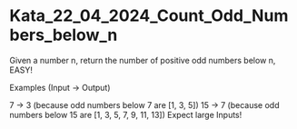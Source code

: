 # Kata_22_04_2024_Count_Odd_Numbers_below_n

Given a number n, return the number of positive odd numbers below n, EASY!

Examples (Input -> Output)

7  -> 3 (because odd numbers below 7 are [1, 3, 5])
15 -> 7 (because odd numbers below 15 are [1, 3, 5, 7, 9, 11, 13])
Expect large Inputs!
